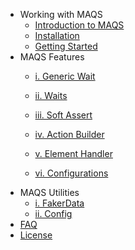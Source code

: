 - Working with MAQS
	- [Introduction to MAQS](README.md)
	- [Installation](Installation.md)
	- [Getting Started](Getting-Started.md)
- MAQS Features
	- [i. Generic Wait](Generic-Waits.md)

	- [ii. Waits](Waits.md)

	- [iii. Soft Assert](Soft-Asserts.md)

	- [iv. Action Builder](Action-Builder.md)

	- [v. Element Handler](Element-Handler.md)

	- [vi. Configurations](Configuration.md)
- MAQS Utilities
	- [i. FakerData](FakerData.md)
	- [ii. Config](Config.md)
- [FAQ](MAQS-FAQ.md)
- [License](License.md)